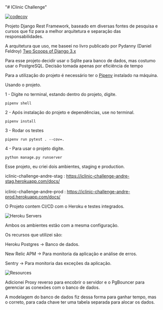 "# IClinic Challenge"

[![codecov](https://codecov.io/gh/andreemidio/iclinic/branch/main/graph/badge.svg?token=Y8XSDLGJQ9)](https://codecov.io/gh/andreemidio/iclinic)

Projeto Django Rest Framework, baseado em diversas fontes de pesquisa e cursos que fiz para a melhor arquitetura e
separação das responsabilidades.

A arquitetura que uso, me baseei no livro publicado por Pydanny (Daniel
Feldroy)  [Two Scoops of Django 3.x](https://daniel.feldroy.com/pages/books/)

Para esse projeto decidir usar o Sqlite para banco de dados, mas costumo usar o PostgreSQL. Decisão tomada apenas por
eficiência de tempo

Para a utilização do projeto é necessário ter o [Pipenv](https://realpython.com/pipenv-guide/) instalado na máquina.

Usando o projeto.

1 - Digite no terminal, estando dentro do projeto, digite.

``
pipenv shell
``

2 - Após instalação do projeto e dependências, use no terminal.

``pipenv install``

3 - Rodar os testes

``pipenv run pytest . --cov=.``

4 - Para usar o projeto digite.

``
python manage.py runserver
``

Esse projeto, eu criei dois ambientes, staging e production.

iclinic-challenge-andre-stag :  https://iclinic-challenge-andre-stag.herokuapp.com/docs/  <br><br>
iclinic-challenge-andre-prod :  https://iclinic-challenge-andre-prod.herokuapp.com/docs/

O Projeto contem CI/CD com o Heroku e testes integrados.

![Heroku Servers](https://github.com/andreemidio/iclinic/blob/feature/prescriptions/images/2021-06-19%2016_26_32-Window.png?raw=true)

Ambos os ambientes estão com a mesma configuração.

Os recursos que utilizei são:

Heroku Postgres -> Banco de dados. <br>

New Relic APM -> Para monitoria da aplicação e análise de erros.<br>

Sentry -> Para monitoria das exceções da aplicação. <br>

![Resources](https://github.com/andreemidio/iclinic/blob/feature/prescriptions/images/2021-06-19%2016_33_21-Window.png?raw=true)

Adicionei Proxy reverso para encobrir o servidor e o PgBouncer para gerenciar as conexões com o banco de dados.


A modelagem do banco de dados fiz dessa forma para ganhar tempo, mas  o correto, para cada chave ter uma tabela separada para alocar os dados.